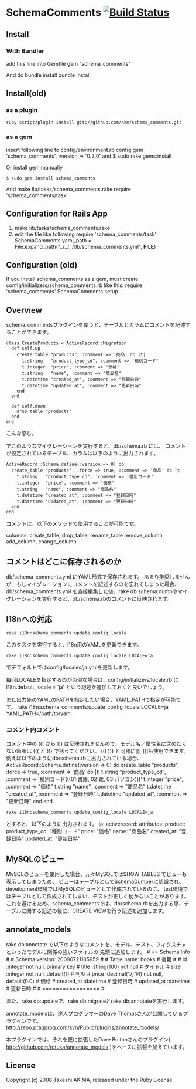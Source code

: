 # SchemaComments  [![Build Status](https://secure.travis-ci.org/akm/schema_comments.png)](http://travis-ci.org/akm/schema_comments)

## Install

### With Bundler
add this line into Gemfile
    gem "schema_comments"

And do bundle install
    bundle install

## Install(old)

### as a plugin
    ruby script/plugin install git://github.com/akm/schema_comments.git

### as a gem
insert following line to config/environment.rb
     config.gem 'schema_comments', :version => '0.2.0'
and 
    $ sudo rake gems:install

Or install gem manually

    $ sudo gem install schema_comments

And make lib/tasks/schema_comments.rake
    require 'schema_comments/task'

## Configuration for Rails App
1. make lib/tasks/schema_comments.rake
2. edit the file like following
    require 'schema_comments/task'
    SchemaComments.yaml_path = File.expand_path("../../../db/schema_comments.yml", __FILE__)


## Configuration (old)
If you install schema_comments as a gem, must create config/initializers/schema_comments.rb like this:
    require 'schema_comments'
    SchemaComments.setup


## Overview
schema_commentsプラグインを使うと、テーブルとカラムにコメントを記述することができます。

    class CreateProducts < ActiveRecord::Migration
      def self.up
        create_table "products", :comment => '商品' do |t|
          t.string   "product_type_cd", :comment => '種別コード'
          t.integer  "price", :comment => "価格"
          t.string   "name", :comment => "商品名"
          t.datetime "created_at", :comment => "登録日時"
          t.datetime "updated_at", :comment => "更新日時"
        end
      end
   
      def self.down
        drop_table "products"
      end
    end

こんな感じ。

でこのようなマイグレーションを実行すると、db/schema.rb には、
コメントが設定されているテーブル、カラムは以下のように出力されます。

    ActiveRecord::Schema.define(:version => 0) do
      create_table "products", :force => true, :comment => '商品' do |t|
        t.string   "product_type_cd", :comment => '種別コード'
        t.integer  "price", :comment => "価格"
        t.string   "name", :comment => "商品名"
        t.datetime "created_at", :comment => "登録日時"
        t.datetime "updated_at", :comment => "更新日時"
      end
    end


コメントは、以下のメソッドで使用することが可能です。

columns, create_table, drop_table, rename_table
remove_column, add_column, change_column


## コメントはどこに保存されるのか
db/schema_comments.yml にYAML形式で保存されます。
あまり推奨しませんが、もしマイグレーションにコメントを記述するのを忘れてしまった場合、db/schema_comments.yml
を直接編集した後、rake db:schema:dumpやマイグレーションを実行すると、db/schema.rbのコメントに反映されます。


## I18nへの対応
    rake i18n:schema_comments:update_config_locale
このタスクを実行すると、i18n用のYAMLを更新できます。

    rake i18n:schema_comments:update_config_locale LOCALE=ja
でデフォルトではconfig/locales/ja.ymlを更新します。

毎回LOCALEを指定するのが面倒な場合は、config/initializers/locale.rb に
    I18n.default_locale = 'ja'
という記述を追加しておくと良いでしょう。

また出力先のYAMLのPATHを指定したい場合、YAML_PATHで指定が可能です。
    rake i18n:schema_comments:update_config_locale LOCALE=ja YAML_PATH=/path/to/yaml

### コメント内コメント
コメント中の ((( から ))) は反映されませんので、モデル名／属性名に含めたくない箇所は ((( と ))) で括ってください。
((( ))) と同様に[[[ ]]]も使用できます。
例えば以下のようにdb/schema.rbに出力されている場合、
    ActiveRecord::Schema.define(:version => 0) do
      create_table "products", :force => true, :comment => '商品' do |t|
        t.string   "product_type_cd", :comment => '種別コード(((01:書籍, 02:靴, 03:パソコン)))'
        t.integer  "price", :comment => "価格"
        t.string   "name", :comment => "商品名"
        t.datetime "created_at", :comment => "登録日時"
        t.datetime "updated_at", :comment => "更新日時"
      end
    end

    rake i18n:schema_comments:update_config_locale LOCALE=ja
とすると、以下のように出力されます。
    ja:
      activerecord:
        attributes:
          product: 
            product_type_cd: "種別コード"
            price: "価格"
            name: "商品名"
            created_at: "登録日時"
            updated_at: "更新日時"



## MySQLのビュー
MySQLのビューを使用した場合、元々MySQLではSHOW TABLES でビューも表示してしまうため、
ビューはテーブルとしてSchemaDumperに認識され、development環境ではMySQLのビューとして作成されているのに、
test環境ではテーブルとして作成されてしまい、テストが正しく動かないことがあります。
これを避けるため、schema_commentsでは、db/schema.rbを出力する際、テーブルに関する記述の後に、CREATE VIEWを行う記述を追加します。


## annotate_models
rake db:annotate で以下のようなコメントを、モデル、テスト、フィクスチャといったモデルに関係の強いファイルの
先頭に追加します。
      # == Schema Info
      # 
      # Schema version: 20090721185959
      #
      # Table name: books # 書籍
      #
      #  id         :integer         not null, primary key
      #  title      :string(100)     not null               # タイトル
      #  size       :integer         not null, default(1)   # 判型
      #  price      :decimal(17, 14) not null, default(0.0) # 価格
      #  created_at :datetime                               # 登録日時
      #  updated_at :datetime                               # 更新日時
      # 
      # =================
      # 
    
また、rake db:updateで、rake db:migrateとrake db:annotateを実行します。

annotate_modelsは、達人プログラマーのDave Thomasさんが公開しているプラグインです。
http://repo.pragprog.com/svn/Public/plugins/annotate_models/

本プラグインでは、それを更に拡張したDave Boltonさんのプラグイン(
http://github.com/rotuka/annotate_models )をベースに拡張を加えています。

## License
Copyright (c) 2008 Takeshi AKIMA, released under the Ruby License
